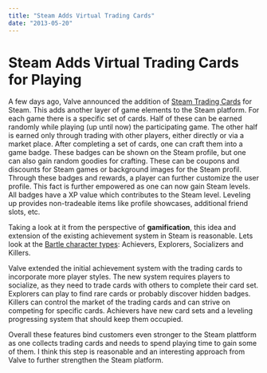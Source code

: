 ```yaml
---
title: "Steam Adds Virtual Trading Cards"
date: "2013-05-20"
---
```

# Steam Adds Virtual Trading Cards for Playing

A few days ago, Valve announced the addition of [Steam Trading Cards](http://steamcommunity.com/tradingcards/) for Steam. This adds another layer of game elements to the Steam platform.
For each game there is a specific set of cards. Half of these can be earned randomly while playing (up until now) the participating game. The other half is earned only through trading with other players, either directly or via a market place.
After completing a set of cards, one can craft them into a game badge. These badges can be shown on the Steam profile, but one can also gain random goodies for crafting. These can be coupons and discounts for Steam games or background images for the Steam profil.
Through these badges and rewards, a player can further customize the user profile. This fact is further empowered as one can now gain Steam levels. All badges have a XP value which contributes to the Steam level. Leveling up provides non-tradeable items like profile showcases, additional friend slots, etc.


Taking a look at it from the perspective of **gamification**, this idea and extension of the existing achievement system in Steam is reasonable. Lets look at the
[Bartle character types](https://en.wikipedia.org/wiki/Bartle_Test): Achievers, Explorers, Socializers and Killers.

Valve extended the initial achievement system with the trading cards to incorporate more player styles. The new system requires players to socialize, as they need to trade cards with others to complete their card set. Explorers can play to find rare cards or probably discover hidden badges.
Killers can control the market of the trading cards and can strive on competing for specific cards. Achievers have new card sets and a leveling progressing system that should keep them occupied.

Overall these features bind customers even stronger to the Steam plattform as one collects trading cards and needs to spend playing time to gain some of them. I think this step is reasonable and an interesting approach from Valve to further strengthen the Steam platform.

